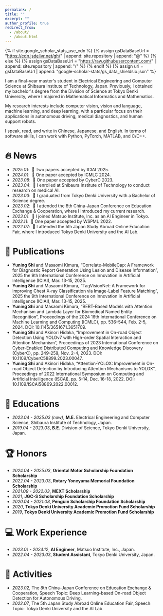 ```yaml
---
permalink: /
title: ""
excerpt: ""
author_profile: true
redirect_from: 
  - /about/
  - /about.html
---
```


{% if site.google_scholar_stats_use_cdn %}
{% assign gsDataBaseUrl = "https://cdn.jsdelivr.net/gh/" | append: site.repository | append: "@" %}
{% else %}
{% assign gsDataBaseUrl = "https://raw.githubusercontent.com/" | append: site.repository | append: "/" %}
{% endif %}
{% assign url = gsDataBaseUrl | append: "google-scholar-stats/gs_data_shieldsio.json" %}

<span class='anchor' id='about-me'></span>

I am a final-year master's student in Electrical Engineering and Computer Science at Shibaura Institute of Technology, Japan. Previously, I obtained my bachelor's degree from the Division of Science at Tokyo Denki University, where I majored in Mathematical Informatics and Mathematics.

My research interests include computer vision, vision and language, machine learning, and deep learning, with a particular focus on their applications in autonomous driving, medical diagnostics, and human support robots.

I speak, read, and write in Chinese, Japanese, and English. In terms of software skills, I can work with Python, PyTorch, MATLAB, and C/C++.

# 🔥 News
- *2025.01*: &nbsp;🎉 Two papers accepted by ICIAI 2025.
- *2024.01*: &nbsp;🎉 One paper accepted by ICMLC 2024.
- *2023.08*: &nbsp;🎉 One paper accepted by CyberC 2023.
- *2023.04*: &nbsp;🎉 I enrolled at Shibaura Institute of Technology to conduct research on medical AI.
- *2023.03*: &nbsp;🎉 I graduated from Tokyo Denki University with a Bachelor of Science degree.
- *2023.02*: &nbsp;🎉 I attended the 8th China-Japan Conference on Education Exchange & Cooperation, where I introduced my current research.
- *2023.01*: &nbsp;🎉 I joined Matsuo Institute, Inc. as an AI Engineer in Tokyo.
- *2022.11*: &nbsp;🎉 One paper accepted by WSPML 2022.
- *2022.07*: &nbsp;🎉 I attended the 5th Japan Study Abroad Online Education Fair, where I introduced Tokyo Denki University and the AI Lab.

# 📝 Publications 
- **Yuning Shi** and Masaomi Kimura, “Correlate-MobileCap: A Framework for Diagnostic Report Generation Using Lesion and Disease Information”, 2025 the 9th International Conference on Innovation in Artificial Intelligence (ICIAI), Mar. 13-15, 2025.
- **Yuning Shi** and Masaomi Kimura, “TagVisionNet: A Framework for Improving Chest X-ray Classification via Image-Label Feature Matching”, 2025 the 9th International Conference on Innovation in Artificial Intelligence (ICIAI), Mar. 13-15, 2025.
- **Yuning Shi** and Masaomi Kimura, “BERT-Based Models with Attention Mechanism and Lambda Layer for Biomedical Named Entity Recognition”, Proceedings of the 2024 16th International Conference on Machine Learning and Computing (ICMLC), pp. 536–544, Feb. 2-5, 2024. DOI: 10.1145/3651671.3651709.
- **Yuning Shi** and Akinori Hidaka, “Improvement in On-road Object Detection Using YOLOv7 with High-order Spatial Interaction and Attention Mechanism”, Proceedings of 2023 International Conference on Cyber-Enabled Distributed Computing and Knowledge Discovery (CyberC), pp. 249-258, Nov. 2-4, 2023. DOI: 10.1109/CyberC58899.2023.00047.
- **Yuning Shi** and Akinori Hidaka, “Attention-YOLOX: Improvement in On-road Object Detection by Introducing Attention Mechanisms to YOLOX”, Proceedings of 2022 International Symposium on Computing and Artificial Intelligence (ISCAI), pp. 5-14, Dec. 16-18, 2022. DOI: 10.1109/ISCAI58869.2022.00012.

# 📖 Educations
- *2023.04 - 2025.03 (now)*, **M.E.** Electrical Engineering and Computer Science, Shibaura Institute of Technology, Japan. 
- *2019.04 - 2023.03*, **B.E.** Division of Science, Tokyo Denki University, Japan.

# 🏆 Honors
- *2024.04 - 2025.03*, **Oriental Motor Scholarship Foundation Scholarship**
- *2022.04 - 2023.03*, **Rotary Yoneyama Memorial Foundation Scholarship**
- *2021.09 - 2022.03*, **MEXT Scholarship**
- *2021*, **JGC-S Scholarship Foundation Scholarship**
- *2020.04 - 2021.08*, **Penguin Scholarship Foundation Scholarship**
- *2020*, **Tokyo Denki University Academic Promotion Fund Scholarship**
- *2019*, **Tokyo Denki University Academic Promotion Fund Scholarship**

# 💻 Work Experience
- *2023.01 - 2024.12*, **AI Engineer**, Matsuo Institute, Inc., Japan.
- *2022.04 - 2023.03*, **Student Assistant**, Tokyo Denki University, Japan.

# 💬 Activities
- *2023.02*, The 8th China-Japan Conference on Education Exchange & Cooperation, Speech Topic: Deep Learning-based On-road Object Detection for Autonomous Driving.
- *2022.07*, The 5th Japan Study Abroad Online Education Fair, Speech Topic: Tokyo Denki University and the AI Lab.
